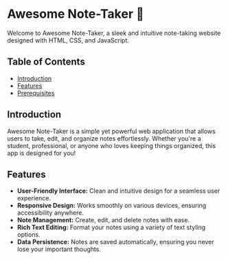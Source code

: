 # Awesome Note-Taker 📝

Welcome to Awesome Note-Taker, a sleek and intuitive note-taking website designed with HTML, CSS, and JavaScript.

## Table of Contents

- [Introduction](#introduction)
- [Features](#features)
- [Prerequisites](#Prerequisites)
  
## Introduction

Awesome Note-Taker is a simple yet powerful web application that allows users to take, edit, and organize notes effortlessly. Whether you're a student, professional, or anyone who loves keeping things organized, this app is designed for you!


## Features

- **User-Friendly Interface:** Clean and intuitive design for a seamless user experience.
- **Responsive Design:** Works smoothly on various devices, ensuring accessibility anywhere.
- **Note Management:** Create, edit, and delete notes with ease.
- **Rich Text Editing:** Format your notes using a variety of text styling options.
- **Data Persistence:** Notes are saved automatically, ensuring you never lose your important thoughts.
